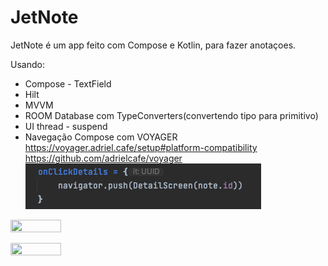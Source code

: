 # JetNote
JetNote é um app feito com Compose e Kotlin, para fazer anotaçoes.

Usando:

* Compose - TextField
* Hilt
* MVVM
* ROOM Database com TypeConverters(convertendo tipo para primitivo)
* UI thread - suspend
* Navegação Compose com VOYAGER 
https://voyager.adriel.cafe/setup#platform-compatibility
https://github.com/adrielcafe/voyager
![img.png](img.png)

<p><img src="https://user-images.githubusercontent.com/60984009/218279010-c3690eee-8bcf-4254-b735-3b71b1f0ac90.jpeg" width="40%" height="40%"/></p>
<p><img src="https://user-images.githubusercontent.com/60984009/218738060-afa386c8-9950-42bf-a3a5-b7256a07fc95.jpg" width="40%" height="40%"/></p>

